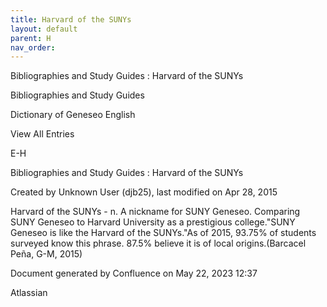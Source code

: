 ```yaml
---
title: Harvard of the SUNYs
layout: default
parent: H
nav_order:
---
```


Bibliographies and Study Guides : Harvard of the SUNYs

Bibliographies and Study Guides

Dictionary of Geneseo English

View All Entries

E-H

Bibliographies and Study Guides : Harvard of the SUNYs

Created by  Unknown User (djb25), last modified on Apr 28, 2015

Harvard of the SUNYs - n. A nickname for SUNY Geneseo. Comparing SUNY Geneseo to Harvard University as a prestigious college.&quot;SUNY Geneseo is like the Harvard of the SUNYs.&quot;As of 2015, 93.75% of students surveyed know this phrase. 87.5% believe it is of local origins.(Barcacel Peña, G-M, 2015)

Document generated by Confluence on May 22, 2023 12:37

Atlassian
